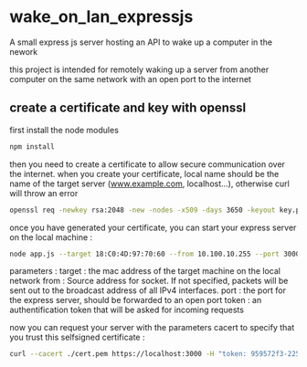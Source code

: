 # wake_on_lan_expressjs

A small express js server hosting an API to wake up a computer in the nework 

this project is intended for remotely waking up a server from another computer on the same network with an open port to the internet
## create a certificate and key with openssl
first install the node modules 

```bash
npm install
```

then you need to create a certificate to allow secure communication over the internet.
when you create your certificate, local name should be the name of the target server (www.example.com, localhost...), otherwise curl will throw an error

```bash
openssl req -newkey rsa:2048 -new -nodes -x509 -days 3650 -keyout key.pem -out cert.pem
```

once you have generated your certificate, you can start your express server on the local machine :

```bash
node app.js --target 18:C0:4D:97:70:60 --from 10.100.10.255 --port 3000 --token 959572f3-2250-4663-95f1-5241e1d9ba56
```

parameters :
target : the mac address of the target machine on the local network
from :  Source address for socket. If not specified, packets will be sent out to the broadcast address of all IPv4 interfaces.
port : the port for the express server, should be forwarded to an open port
token : an authentification token that will be asked for incoming requests

now you can request your server with the parameters cacert to specify that you trust this selfsigned certificate :

```bash
curl --cacert ./cert.pem https://localhost:3000 -H "token: 959572f3-2250-4663-95f1-5241e1d9ba56"
```

